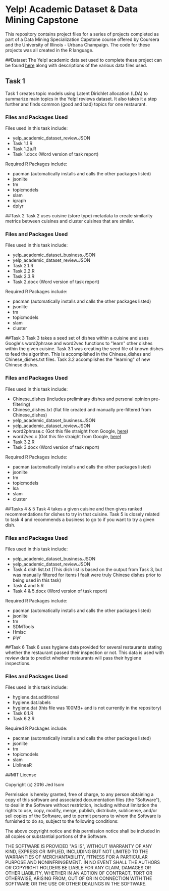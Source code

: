 # Yelp! Academic Dataset & Data Mining Capstone
This repository contains project files for a series of projects completed as part of a Data Mining Specialization Capstone course offered by Coursera and the University of Illinois - Urbana Champaign.  The code for these projects was all created in the R language.

##Dataset
The Yelp! academic data set used to complete these project can be found [here](https://www.yelp.ca/dataset_challenge) along with descriptions of the various data files used.

## Task 1
Task 1 creates topic models using Latent Dirichlet allocation (LDA) to summarize main topics in the Yelp! reviews dataset.  It also takes it a step further and finds common (good and bad) topics for one restaurant.  

### Files and Packages Used
Files used in this task include:
 - yelp_academic_dataset_review.JSON
 - Task 1.1.R
 - Task 1.2a.R
 - Task 1.docx (Word version of task report)

Required R Packages include:
 - pacman (automatically installs and calls the other packages listed)
 - jsonlite
 - tm
 - topicmodels
 - slam
 - igraph
 - dplyr

##Task 2
Task 2 uses cuisine (store type) metadata to create similarity metrics between cuisines and cluster cuisines that are similar.  

### Files and Packages Used
Files used in this task include:
 - yelp_academic_dataset_business.JSON
 - yelp_academic_dataset_review.JSON
 - Task 2.1.R
 - Task 2.2.R
 - Task 2.3.R
 - Task 2.docx (Word version of task report)

Required R Packages include:
 - pacman (automatically installs and calls the other packages listed)
 - jsonlite
 - tm
 - topicmodels
 - slam
 - cluster

##Task 3
Task 3 takes a seed set of dishes within a cuisine and uses Google's word2phrase and word2vec functions to "learn" other dishes within the given cuisine.  Task 3.1 was creating the seed file of known dishes to feed the algorithm.  This is accomplished in the Chinese_dishes and Chinese_dishes.txt files.  Task 3.2 accomplishes the "learning" of new Chinese dishes. 

### Files and Packages Used
Files used in this task include:
 - Chinese_dishes (includes preliminary dishes and personal opinion pre-filtering)
 - Chinese_dishes.txt (flat file created and manually pre-filtered from Chinese_dishes)
 - yelp_academic_dataset_business.JSON
 - yelp_academic_dataset_review.JSON
 - word2phrase.c (Got this file straight from Google, [here](https://code.google.com/archive/p/word2vec/))
 - word2vec.c (Got this file straight from Google,  [here](https://code.google.com/archive/p/word2vec/))
 - Task 3.2.R
 - Task 3.docx (Word version of task report)

Required R Packages include:
 - pacman (automatically installs and calls the other packages listed)
 - jsonlite
 - tm
 - topicmodels
 - lsa
 - slam
 - cluster 

##Tasks 4 & 5
Task 4 takes a given cuisine and then gives ranked recommendations for dishes to try in that cuisine.  Task 5 is closely related to 
task 4 and recommends a business to go to if you want to try a given dish.  

### Files and Packages Used
Files used in this task include:
 - yelp_academic_dataset_business.JSON
 - yelp_academic_dataset_review.JSON
 - Task 4 dish list.txt (This dish list is based on the output from Task 3, but was manually filtered for items I fealt were truly Chinese dishes prior to being used in this task)
 - Task 4 and 5.R
 - Task 4 & 5.docx (Word version of task report)

Required R Packages include:
 - pacman (automatically installs and calls the other packages listed)
 - jsonlite
 - tm
 - SDMTools
 - Hmisc
 - plyr

##Task 6
Task 6 uses hygiene data provided for several restaurants stating whether the restaurant passed their inspection or not.  This data is used with review data to predict whether restaurants will pass their hygiene inspections.  

### Files and Packages Used
Files used in this task include:
 - hygiene.dat.additional
 - hygiene.dat.labels
 - hygiene.dat (this file was 100MB+ and is not currently in the repository)
 - Task 6.1.R
 - Task 6.2.R

Required R Packages include:
 - pacman (automatically installs and calls the other packages listed)
 - jsonlite
 - tm
 - topicmodels
 - slam
 - LiblineaR

##MIT License

Copyright (c) 2016 Jed Isom

Permission is hereby granted, free of charge, to any person obtaining a copy
of this software and associated documentation files (the "Software"), to deal
in the Software without restriction, including without limitation the rights
to use, copy, modify, merge, publish, distribute, sublicense, and/or sell
copies of the Software, and to permit persons to whom the Software is
furnished to do so, subject to the following conditions:

The above copyright notice and this permission notice shall be included in all
copies or substantial portions of the Software.

THE SOFTWARE IS PROVIDED "AS IS", WITHOUT WARRANTY OF ANY KIND, EXPRESS OR
IMPLIED, INCLUDING BUT NOT LIMITED TO THE WARRANTIES OF MERCHANTABILITY,
FITNESS FOR A PARTICULAR PURPOSE AND NONINFRINGEMENT. IN NO EVENT SHALL THE
AUTHORS OR COPYRIGHT HOLDERS BE LIABLE FOR ANY CLAIM, DAMAGES OR OTHER
LIABILITY, WHETHER IN AN ACTION OF CONTRACT, TORT OR OTHERWISE, ARISING FROM,
OUT OF OR IN CONNECTION WITH THE SOFTWARE OR THE USE OR OTHER DEALINGS IN THE
SOFTWARE.
